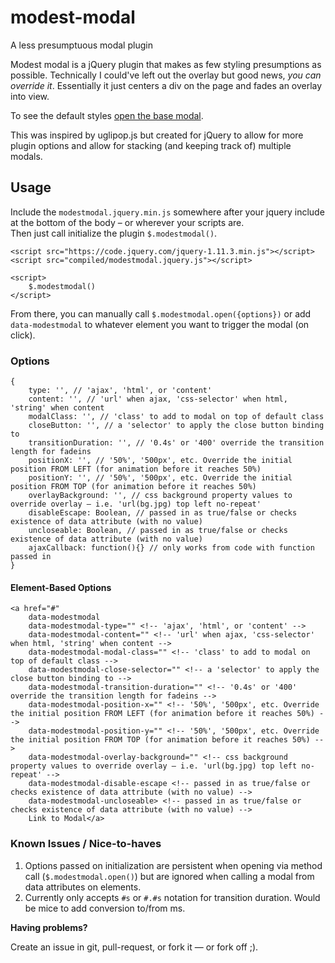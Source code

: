 # modest-modal
A less presumptuous modal plugin

<p>
  Modest modal is a jQuery plugin that makes as few styling presumptions as possible.  Technically I could've left out the overlay but good news, <em>you can override it</em>. Essentially it just centers a div on the page and fades an overlay into view.
</p>
<p>
  To see the default styles <a href="#" data-modestmodal data-modestmodal-type="content" data-modestmodal-content="Tada!">open the base modal</a>.
</p>
<p>
  This was inspired by uglipop.js but created for jQuery to allow for more plugin options and allow for stacking (and keeping track of) multiple modals.
</p>
<h2>Usage</h2>
<p>
  Include the <code>modestmodal.jquery.min.js</code> somewhere after your jquery include at the bottom of the body &ndash; or wherever your scripts are.
  <br />
  Then just call initialize the plugin <code>$.modestmodal()</code>.
  <pre><code>&lt;script src=&quot;https://code.jquery.com/jquery-1.11.3.min.js&quot;&gt;&lt;/script&gt;<br />&lt;script src=&quot;compiled/modestmodal.jquery.js&quot;&gt;&lt;/script&gt;<br /><br />&lt;script&gt;<br />    $.modestmodal()<br />&lt;/script&gt;</code></pre>
</p>
<p>
  From there, you can manually call <code>$.modestmodal.open({options})</code> or add <code>data-modestmodal</code> to whatever element you want to trigger the modal (on click).
</p>
<h3>Options</h3>
<p>
  <pre><code>{<br />    type: '', // 'ajax', 'html', or 'content'<br />    content: '', // 'url' when ajax, 'css-selector' when html, 'string' when content<br />    modalClass: '', // 'class' to add to modal on top of default class<br />    closeButton: '', // a 'selector' to apply the close button binding to<br />    transitionDuration: '', // '0.4s' or '400' override the transition length for fadeins<br />    positionX: '', // '50%', '500px', etc. Override the initial position FROM LEFT (for animation before it reaches 50%)<br />    positionY: '', // '50%', '500px', etc. Override the initial position FROM TOP (for animation before it reaches 50%)<br />    overlayBackground: '', // css background property values to override overlay &ndash; i.e. 'url(bg.jpg) top left no-repeat'<br />    disableEscape: Boolean, // passed in as true/false or checks existence of data attribute (with no value)<br />    uncloseable: Boolean, // passed in as true/false or checks existence of data attribute (with no value)<br />    ajaxCallback: function(){} // only works from code with function passed in <br />}</code></pre>
</p>
<h4>Element-Based Options</h4>
<p>
  <pre><code>&lt;a href=&quot;#&quot<br />    data-modestmodal</br >    data-modestmodal-type=&quot;&quot; &lt;!-- 'ajax', 'html', or 'content' --&gt;<br />    data-modestmodal-content=&quot;&quot; &lt;!-- 'url' when ajax, 'css-selector' when html, 'string' when content --&gt;<br />    data-modestmodal-modal-class=&quot;&quot; &lt;!-- 'class' to add to modal on top of default class --&gt;<br />    data-modestmodal-close-selector=&quot;&quot; &lt;!-- a 'selector' to apply the close button binding to --&gt;<br />    data-modestmodal-transition-duration=&quot;&quot; &lt;!-- '0.4s' or '400' override the transition length for fadeins --&gt;<br />    data-modestmodal-position-x=&quot;&quot; &lt;!-- '50%', '500px', etc. Override the initial position FROM LEFT (for animation before it reaches 50%) --&gt;<br />    data-modestmodal-position-y=&quot;&quot; &lt;!-- '50%', '500px', etc. Override the initial position FROM TOP (for animation before it reaches 50%) --&gt;<br />    data-modestmodal-overlay-background=&quot;&quot; &lt;!-- css background property values to override overlay &ndash; i.e. 'url(bg.jpg) top left no-repeat' --&gt;<br />    data-modestmodal-disable-escape &lt;!-- passed in as true/false or checks existence of data attribute (with no value) --&gt;<br />    data-modestmodal-uncloseable&gt; &lt;!-- passed in as true/false or checks existence of data attribute (with no value) --&gt;<br />    Link to Modal&lt;/a&gt;</code></pre>
</p>
<h3>Known Issues / Nice-to-haves</h3>
<ol>
  <li>
    Options passed on initialization are persistent when opening via method call (<code>$.modestmodal.open()</code>) but
    are ignored when calling a modal from data attributes on elements.
  </li>
  <li>
    Currently only accepts <code>#s</code> or <code>#.#s</code> notation for transition duration. Would be mice to add conversion to/from ms.
  </li>
</ol>
<strong>Having problems?</strong>
<p>
  Create an issue in git, pull-request, or fork it &mdash; or fork off ;).
</p>
